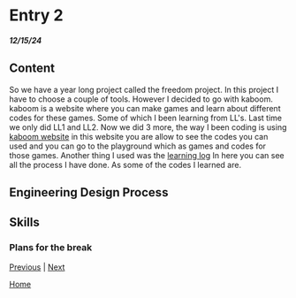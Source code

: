 # Entry 2
##### 12/15/24

## Content 
So we have a year long project called the freedom project. In this project I have to choose a couple of tools. However I decided to go with kaboom. kaboom is a website where you can make games and learn about different codes for these games. Some of which I been learning from LL's. Last time we only did LL1 and LL2. Now we did 3 more, the way I been coding is using [kaboom website](https://kaboomjs.com/) in this website you are allow to see the codes you can used and you can go to the playground which as games and codes for those games. Another thing I used was the [learning log](../tool/learning-log.md) In here you can see all the process I have done. As some of the codes I learned are. 

## Engineering Design Process

## Skills 

### 


### 


### Plans for the break


[Previous](entry01.md) | [Next](entry03.md)

[Home](../README.md)
